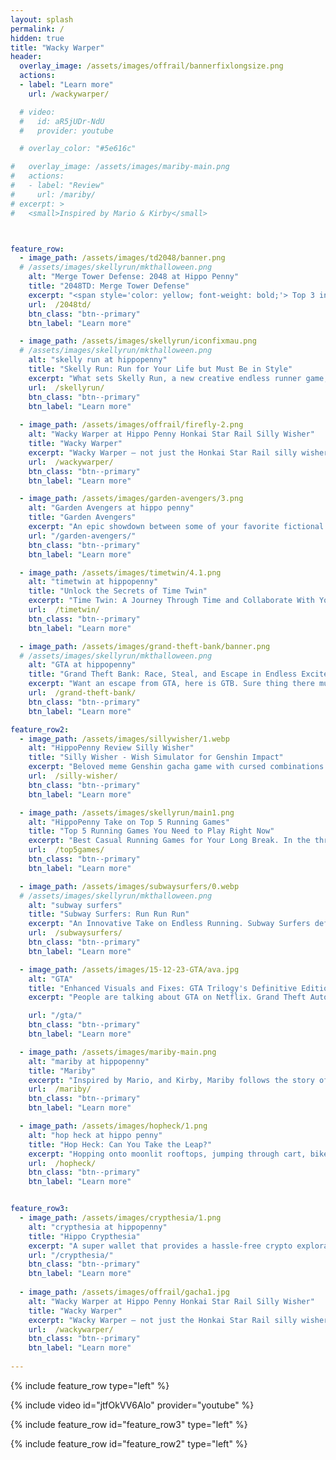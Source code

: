 ```yaml
---
layout: splash
permalink: /
hidden: true
title: "Wacky Warper"
header:
  overlay_image: /assets/images/offrail/bannerfixlongsize.png
  actions:
  - label: "Learn more"
    url: /wackywarper/

  # video:
  #   id: aR5jUDr-NdU
  #   provider: youtube

  # overlay_color: "#5e616c"

#   overlay_image: /assets/images/mariby-main.png
#   actions:
#   - label: "Review"
#     url: /mariby/
# excerpt: >
#   <small>Inspired by Mario & Kirby</small>  



feature_row:    
  - image_path: /assets/images/td2048/banner.png
  # /assets/images/skellyrun/mkthalloween.png
    alt: "Merge Tower Defense: 2048 at Hippo Penny"
    title: "2048TD: Merge Tower Defense"
    excerpt: "<span style='color: yellow; font-weight: bold;'> Top 3 in Board Games in South Korea </span>In 2048TD: Merge Tower Defense, you’ll experience a groundbreaking blend of strategic tower defense gameplay with the addictive challenge of the classic 2048 puzzle, the big skill set to upgrade, and an addictive gacha system to help you battle vampires. This isn't just any tower defense game."
    url:  /2048td/
    btn_class: "btn--primary"
    btn_label: "Learn more"

  - image_path: /assets/images/skellyrun/iconfixmau.png
  # /assets/images/skellyrun/mkthalloween.png
    alt: "skelly run at hippopenny"
    title: "Skelly Run: Run for Your Life but Must Be in Style"
    excerpt: "What sets Skelly Run, a new creative endless runner game, apart is the delightful twist that allows you to be carried by the raven, enabling you to fly by physically moving your phone left and right. Unlike others, this game is easy to challenge buddies, make fun, and laugh out loud, all while sporting some seriously stylish dresses!! Are you ready to score 4K?"
    url:  /skellyrun/
    btn_class: "btn--primary"
    btn_label: "Learn more"
  
  - image_path: /assets/images/offrail/firefly-2.png
    alt: "Wacky Warper at Hippo Penny Honkai Star Rail Silly Wisher"
    title: "Wacky Warper"
    excerpt: "Wacky Warper — not just the Honkai Star Rail silly wisher — Gacha. Meme. Dress. Gift. Emotional Chat. Mini-games. With a meme art style, an accurate gacha system, and a variety of special outfits and items, you can dress up your favorite characters in your ways. If you’re a fan of Honkai: Star Rail, Genshin Impact, or Wuthering Waves, you can't miss this silly wacky twist we've brought to the gacha experience!"
    url:  /wackywarper/
    btn_class: "btn--primary"
    btn_label: "Learn more"

  - image_path: /assets/images/garden-avengers/3.png
    alt: "Garden Avengers at hippo penny"
    title: "Garden Avengers"
    excerpt: "An epic showdown between some of your favorite fictional characters, including Hippo Casper, Stone Talus, the Demogorgon, and Gonion, as they fight for the safety and prosperity of your beloved gardens."
    url: "/garden-avengers/"
    btn_class: "btn--primary"
    btn_label: "Learn more"

  - image_path: /assets/images/timetwin/4.1.png
    alt: "timetwin at hippopenny"
    title: "Unlock the Secrets of Time Twin"
    excerpt: "Time Twin: A Journey Through Time and Collaborate With Yourself! Have you ever thought about what it's like to work with your past-self to open dream doors? My challenge for you: remember your way through dream 20."
    url:  /timetwin/
    btn_class: "btn--primary"
    btn_label: "Learn more"  

  - image_path: /assets/images/grand-theft-bank/banner.png
  # /assets/images/skellyrun/mkthalloween.png
    alt: "GTA at hippopenny"
    title: "Grand Theft Bank: Race, Steal, and Escape in Endless Excitement"
    excerpt: "Want an escape from GTA, here is GTB. Sure thing there must be grand theft. Gear up for the ultimate adrenaline rush in 'Grand Theft Bank'! Race through city streets, outsmart the police and master grand theft genre. Control the stolen bank safe, transform it into a powerful weapon and experience fast, furious car racing like never before."
    url:  /grand-theft-bank/
    btn_class: "btn--primary"
    btn_label: "Learn more" 

feature_row2:
  - image_path: /assets/images/sillywisher/1.webp
    alt: "HippoPenny Review Silly Wisher"
    title: "Silly Wisher - Wish Simulator for Genshin Impact"
    excerpt: "Beloved meme Genshin gacha game with cursed combinations of characters."
    url:  /silly-wisher/
    btn_class: "btn--primary"
    btn_label: "Learn more"  

  - image_path: /assets/images/skellyrun/main1.png
    alt: "HippoPenny Take on Top 5 Running Games"
    title: "Top 5 Running Games You Need to Play Right Now"
    excerpt: "Best Casual Running Games for Your Long Break. In the thrilling world of gaming, the endless runner genre reigns supreme as a masterclass in non-stop action and heart-pounding excitement."
    url:  /top5games/
    btn_class: "btn--primary"
    btn_label: "Learn more"  

  - image_path: /assets/images/subwaysurfers/0.webp
  # /assets/images/skellyrun/mkthalloween.png
    alt: "subway surfers"
    title: "Subway Surfers: Run Run Run"
    excerpt: "An Innovative Take on Endless Running. Subway Surfers definitely fits that bill, and is a game you'll keep coming back to, unable to pull away for too long at a time."
    url:  /subwaysurfers/
    btn_class: "btn--primary"
    btn_label: "Learn more"

  - image_path: /assets/images/15-12-23-GTA/ava.jpg
    alt: "GTA"
    title: "Enhanced Visuals and Fixes: GTA Trilogy's Definitive Edition Shines on Mobile"
    excerpt: "People are talking about GTA on Netflix. Grand Theft Auto: The Trilogy – The Definitive Edition are causing a stir among fans. Players exploring the reimagined worlds of GTA III, Vice City, and San Andreas on iOS and Android are delighted to find improved visual settings that closely resemble the original"

    url: "/gta/"
    btn_class: "btn--primary"
    btn_label: "Learn more"

  - image_path: /assets/images/mariby-main.png
    alt: "mariby at hippopenny"
    title: "Mariby"
    excerpt: "Inspired by Mario, and Kirby, Mariby follows the story of a naive prince who sets out to unite the five territories of his kingdom. With stunning graphics, open-world gameplay, and unique weapons that can transform, Mariby promises to be an epic journey that will captivate you all the way through."
    url:  /mariby/
    btn_class: "btn--primary"
    btn_label: "Learn more" 

  - image_path: /assets/images/hopheck/1.png
    alt: "hop heck at hippo penny"
    title: "Hop Heck: Can You Take the Leap?"
    excerpt: "Hopping onto moonlit rooftops, jumping through cart, bike, trash can, banana peels, etc. Feel the heart-pounding rush of excitement as you guide Hop on this hecking thrilling adventure. My challenge for you: not to die for 5 minutes!"
    url:  /hopheck/
    btn_class: "btn--primary"
    btn_label: "Learn more"  


feature_row3:
  - image_path: /assets/images/crypthesia/1.png
    alt: "crypthesia at hippopenny"
    title: "Hippo Crypthesia"
    excerpt: "A super wallet that provides a hassle-free crypto exploration experience, with noncustodial wallets, auto-compound interest, low-risk tokens, high APY, and blockchain games to play while you invest in the constantly-evolving platform."
    url: "/crypthesia/"
    btn_class: "btn--primary"
    btn_label: "Learn more"
  
  - image_path: /assets/images/offrail/gacha1.jpg
    alt: "Wacky Warper at Hippo Penny Honkai Star Rail Silly Wisher"
    title: "Wacky Warper"
    excerpt: "Wacky Warper — not just the Honkai Star Rail silly wisher — Gacha. Meme. Dress. Gift. Emotional Chat. Mini-games. With a meme art style, an accurate gacha system, and a variety of special outfits and items, you can dress up your favorite characters in your ways. If you’re a fan of Honkai: Star Rail, Genshin Impact, or Wuthering Waves, you can't miss this silly wacky twist we've brought to the gacha experience!"
    url:  /wackywarper/
    btn_class: "btn--primary"
    btn_label: "Learn more"
    
---
```


{% include feature_row type="left" %}

{% include video id="jtfOkVV6Alo" provider="youtube" %}

{% include feature_row id="feature_row3" type="left" %}

{% include feature_row id="feature_row2" type="left" %}

